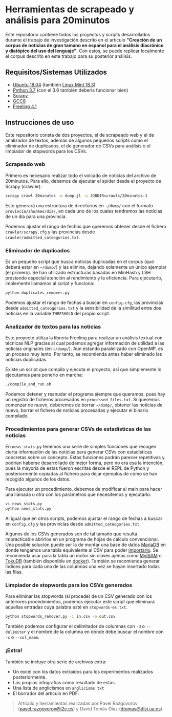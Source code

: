 # Herramientas de scrapeado y análisis para __20minutos__

Este repositorio contiene todos los proyectos y scripts desarrollados durante el trabajo de investigación descrito en el artículo __"Creación de un corpus de noticias de gran tamano en espanol para el análisis diacrónico y diatópico del uso del lenguaje"__. Con estos, se puede replicar localmente el corpus descrito en este trabajo para su posterior análisis.

## Requisitos/Sistemas Utilizados
* [Ubuntu 18.04](http://releases.ubuntu.com/18.04/) (también [Linux Mint 18.3](https://linuxmint.com/edition.php?id=246))
* [Python 3.7](https://launchpad.net/~deadsnakes/+archive/ubuntu/ppa) (con el 3.6 también debería funcionar bien)
* [Scrapy](https://doc.scrapy.org/en/latest/intro/install.html)
* [GCC8](https://askubuntu.com/questions/1028601/install-gcc-8-only-on-ubuntu-18-04)
* [Freeling 4.1](https://talp-upc.gitbook.io/freeling-4-1-user-manual/installation/installation-packages)

## Instrucciones de uso
Este repositorio consta de dos proyectos, el de scrapeado web y el de analizador de textos, además de algunos pequeños scripts como el eliminador de duplicados, el de generador de CSVs para análisis o el limpiador de stopwords para los CSVs.
### Scrapeado web
Primero es necesario realizar todo el volcado de noticias del archivo de 20minutos. Para ello, debemos de ejecutar el spider desde el proyecto de Scrapy (crawler):

```bash
scrapy crawl 20minutos -o dump.jl -s JOBDIR=crawls/20minutos-1
```

Esto generará una estructura de directorios en `~/dump/` con el formato `provincia/año/mes/día/`, en cada uno de los cuales tendremos las noticias de un día para una provincia.

Podemos ajustar el rango de fechas que queremos obtener desde el fichero `crawler/scrapy.cfg` y las provincias desde `crawler/admitted_cateogories.txt`.

### Eliminador de duplicados
Es un pequeño script que busca noticias duplicadas en el corpus (que deberá estar en `~/dump/`) y las elimina, dejando solamente un único ejemplar (el primero). Se han utilizado estructuras basadas en MinHash y LSH prestando especial atención al rendimiento y la eficiencia. Para ejecutarlo, implemente llamamos al script y funciona:

```bash
python duplicates_remover.py
```

Podemos ajustar el rango de fechas a buscar en `config.cfg`, las provincias desde `admitted_cateogories.txt` y la sensibilidad de la similitud entre dos noticias en la variable `THRESHOLD` del propio script.

### Analizador de textos para las noticias
Este proyecto utiliza la librería Freeling para realizar un análisis textual con técnicas NLP gracias al cual podemos agregar información de utilidad a las noticias originales (en `~/dump/`). Aun estando paralelizado con OpenMP, es un proceso muy lento. Por tanto, se recomienda antes haber eliminado las noticias duplicadas.

Existe un script que compila y ejecuta el proyecto, así que simplemente lo ejecutamos para ponerlo en marcha:

```bash
./compile_and_run.sh
```

Podemos detener y reanudar el programa siempre que queramos, pues hay un registro de ficheros procesados en `processed_files.txt`. Si queremos comenzar de nuevo, deberemos de borrar `~/dump/`, obtener las noticias de nuevo, borrar el fichero de noticias procesadas y ejecutar el binario compilado.

### Procedimientos para generar CSVs de estadísticas de las noticias
En `news_stats.py` tenemos una serie de simples funciones que recogen cierta información de las noticias para generar CSVs con estadísticas concretas sobre un concepto. Estas funciones podrán parecer repetitivas y podrían haberse desarrollado de mejor forma, pero no era esa la intención, pues la mayoría de estas fueron escritas desde el REPL de Python y posteriormente copiadas al fichero para dejar ejemplos de cómo se han recogido algunos de los datos.

Para ejecutar un procedimiento, debemos de modificar el main para hacer una llamada u otra con los parámetros que necesitemos y ejecutarlo:

```bash
vi news_stats.py
python news_stats.py
```

Al igual que en otros scripts, podemos ajustar el rango de fechas a buscar en `config.cfg` y las provincias desde `admitted_cateogories.txt`.

Algunos de los CSVs generados son de tal tamaño que resulta impracticable abrirlos en un programa de hojas de cálculo convencional. Una posible solución puede ser la de montar una base de datos [MariaDB](https://mariadb.com/) en donde tengamos una tabla equivalente al CSV para poder [importarlo](http://www.mysqltutorial.org/import-csv-file-mysql-table/). Se recomienda usar para la tabla un motor sin claves ajenas como [MyISAM](https://mariadb.com/kb/en/library/myisam-storage-engine/) o [TokuDB](https://mariadb.com/kb/en/library/tokudb/) (también disponible en [docker](https://hub.docker.com/r/goldy/tokudb/)). También se recomienda generar índices para cada una de las columnas una vez se hayan insertado todas las filas.

### Limpiador de stopwords para los CSVs generados
Para eliminar las stopwords (si procede) de un CSV generado con los anteriores procedimientos, podemos ejecutar este script que eliminará aquellas entradas cuya palabra esté en `stopwords-es.txt`.

```bash
python stopwords_remover.py -i in.csv -o out.csv
```

También podemos configurar el delimitador de columnas con `-d` o `--delimiter` y el nombre de la columna en donde debe buscar el nombre con `-c` o `--col_name`.

### ¡Extra!
También se incluye otra serie de archivos extra: 
* Un excel con los datos extraídos para los experimentos realizados posteriormente.
* Las propias infografías como resultado de estas.
* Una lista de anglicismos en `anglicisms.txt`
* El borrador del artículo en PDF.

> Artículo y herramientas realizadas por Pavel Razgovorov (pavel.razgovorov@i2e.es) y David Tomás Díaz (dtomas@dlsi.ua.es)
